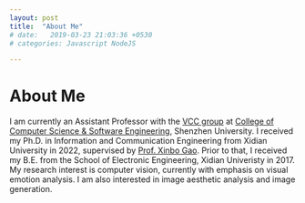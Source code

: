 ```yaml
---
layout: post
title:  "About Me"
# date:   2019-03-23 21:03:36 +0530
# categories: Javascript NodeJS

---
```

# About Me

I am currently an Assistant Professor with the [VCC group](https://vcc.tech/index.html) at [College of Computer Science & Software Engineering](https://csse.szu.edu.cn/), Shenzhen University. I received my Ph.D. in Information and Communication Engineering from Xidian University in 2022, supervised by [Prof. Xinbo Gao](https://see.xidian.edu.cn/faculty/xbgao/). Prior to that, I received my B.E. from the School of Electronic Engineering, Xidian Univeristy in 2017. My research interest is computer vision, currently with emphasis on visual emotion analysis. I am also interested in image aesthetic analysis and image generation.


